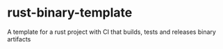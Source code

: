 # rust-binary-template
A template for a rust project with CI that builds, tests and releases binary artifacts
